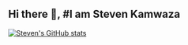 ## Hi there 👋, #I am Steven Kamwaza

[![Steven's GitHub stats](https://github-readme-stats.vercel.app/api?username=StevenKamwaza)](https://github.com/anuraghazra/github-readme-stats)
<!--
**StevenKamwaza/StevenKamwaza** is a ✨ _special_ ✨ repository because its `README.md` (this file) appears on your GitHub profile.

Here are some ideas to get you started:

- 🔭 I’m currently working on ...
- 🌱 I’m currently learning ...
- 👯 I’m looking to collaborate on ...
- 🤔 I’m looking for help with ...
- 💬 Ask me about ...
- 📫 How to reach me: ...
- 😄 Pronouns: ...
- ⚡ Fun fact: ...
-->
